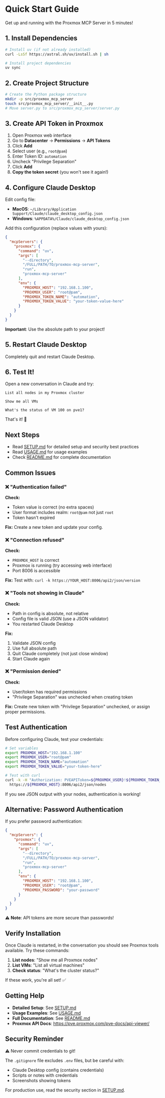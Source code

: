 # Quick Start Guide

Get up and running with the Proxmox MCP Server in 5 minutes!

## 1. Install Dependencies

```bash
# Install uv (if not already installed)
curl -LsSf https://astral.sh/uv/install.sh | sh

# Install project dependencies
uv sync
```

## 2. Create Project Structure

```bash
# Create the Python package structure
mkdir -p src/proxmox_mcp_server
touch src/proxmox_mcp_server/__init__.py
# Move server.py to src/proxmox_mcp_server/server.py
```

## 3. Create API Token in Proxmox

1. Open Proxmox web interface
2. Go to **Datacenter** → **Permissions** → **API Tokens**
3. Click **Add**
4. Select user (e.g., `root@pam`)
5. Enter Token ID: `automation`
6. Uncheck "Privilege Separation"
7. Click **Add**
8. **Copy the token secret** (you won't see it again!)

## 4. Configure Claude Desktop

Edit config file:
- **MacOS**: `~/Library/Application Support/Claude/claude_desktop_config.json`
- **Windows**: `%APPDATA%/Claude/claude_desktop_config.json`

Add this configuration (replace values with yours):

```json
{
  "mcpServers": {
    "proxmox": {
      "command": "uv",
      "args": [
        "--directory",
        "/FULL/PATH/TO/proxmox-mcp-server",
        "run",
        "proxmox-mcp-server"
      ],
      "env": {
        "PROXMOX_HOST": "192.168.1.100",
        "PROXMOX_USER": "root@pam",
        "PROXMOX_TOKEN_NAME": "automation",
        "PROXMOX_TOKEN_VALUE": "your-token-value-here"
      }
    }
  }
}
```

**Important**: Use the absolute path to your project!

## 5. Restart Claude Desktop

Completely quit and restart Claude Desktop.

## 6. Test It!

Open a new conversation in Claude and try:

```
List all nodes in my Proxmox cluster
```

```
Show me all VMs
```

```
What's the status of VM 100 on pve1?
```

That's it! 🎉

## Next Steps

- Read [SETUP.md](SETUP.md) for detailed setup and security best practices
- Read [USAGE.md](USAGE.md) for usage examples
- Check [README.md](README.md) for complete documentation

## Common Issues

### ❌ "Authentication failed"

**Check:**
- Token value is correct (no extra spaces)
- User format includes realm: `root@pam` not just `root`
- Token hasn't expired

**Fix:**
Create a new token and update your config.

### ❌ "Connection refused"

**Check:**
- `PROXMOX_HOST` is correct
- Proxmox is running (try accessing web interface)
- Port 8006 is accessible

**Fix:**
Test with: `curl -k https://YOUR_HOST:8006/api2/json/version`

### ❌ "Tools not showing in Claude"

**Check:**
- Path in config is absolute, not relative
- Config file is valid JSON (use a JSON validator)
- You restarted Claude Desktop

**Fix:**
1. Validate JSON config
2. Use full absolute path
3. Quit Claude completely (not just close window)
4. Start Claude again

### ❌ "Permission denied"

**Check:**
- User/token has required permissions
- "Privilege Separation" was unchecked when creating token

**Fix:**
Create new token with "Privilege Separation" unchecked, or assign proper permissions.

## Test Authentication

Before configuring Claude, test your credentials:

```bash
# Set variables
export PROXMOX_HOST="192.168.1.100"
export PROXMOX_USER="root@pam"
export PROXMOX_TOKEN_NAME="automation"
export PROXMOX_TOKEN_VALUE="your-token-here"

# Test with curl
curl -k -H "Authorization: PVEAPIToken=${PROXMOX_USER}!${PROXMOX_TOKEN_NAME}=${PROXMOX_TOKEN_VALUE}" \
  https://${PROXMOX_HOST}:8006/api2/json/nodes
```

If you see JSON output with your nodes, authentication is working!

## Alternative: Password Authentication

If you prefer password authentication:

```json
{
  "mcpServers": {
    "proxmox": {
      "command": "uv",
      "args": [
        "--directory",
        "/FULL/PATH/TO/proxmox-mcp-server",
        "run",
        "proxmox-mcp-server"
      ],
      "env": {
        "PROXMOX_HOST": "192.168.1.100",
        "PROXMOX_USER": "root@pam",
        "PROXMOX_PASSWORD": "your-password"
      }
    }
  }
}
```

⚠️ **Note**: API tokens are more secure than passwords!

## Verify Installation

Once Claude is restarted, in the conversation you should see Proxmox tools available. Try these commands:

1. **List nodes**: "Show me all Proxmox nodes"
2. **List VMs**: "List all virtual machines"
3. **Check status**: "What's the cluster status?"

If these work, you're all set! ✅

## Getting Help

- **Detailed Setup**: See [SETUP.md](SETUP.md)
- **Usage Examples**: See [USAGE.md](USAGE.md)
- **Full Documentation**: See [README.md](README.md)
- **Proxmox API Docs**: https://pve.proxmox.com/pve-docs/api-viewer/

## Security Reminder

⚠️ Never commit credentials to git!

The `.gitignore` file excludes `.env` files, but be careful with:
- Claude Desktop config (contains credentials)
- Scripts or notes with credentials
- Screenshots showing tokens

For production use, read the security section in [SETUP.md](SETUP.md).
